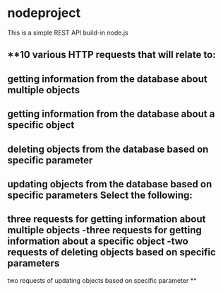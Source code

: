 # nodeproject
This is a simple REST API build-in node.js


**10 various HTTP requests that will relate to:
-
getting information from the database about multiple objects
-
getting information from the database about a specific object
-
deleting objects from the database based on specific parameter
-
updating objects from the database based on specific parameters
Select the following:
-
three requests for getting information about multiple objects
-three requests for getting information about a specific object
-two requests of deleting objects based on specific parameters
-
two requests of updating objects based on specific parameter
**
